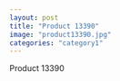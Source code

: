 ```yaml
---
layout: post
title: "Product 13390"
image: "product13390.jpg"
categories: "category1"
---
```

Product 13390
